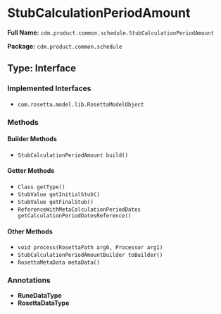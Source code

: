 # StubCalculationPeriodAmount

**Full Name:** `cdm.product.common.schedule.StubCalculationPeriodAmount`

**Package:** `cdm.product.common.schedule`

## Type: Interface

### Implemented Interfaces

- `com.rosetta.model.lib.RosettaModelObject`

### Methods

#### Builder Methods

- `StubCalculationPeriodAmount build()`

#### Getter Methods

- `Class getType()`
- `StubValue getInitialStub()`
- `StubValue getFinalStub()`
- `ReferenceWithMetaCalculationPeriodDates getCalculationPeriodDatesReference()`

#### Other Methods

- `void process(RosettaPath arg0, Processor arg1)`
- `StubCalculationPeriodAmountBuilder toBuilder()`
- `RosettaMetaData metaData()`

### Annotations

- **RuneDataType**
- **RosettaDataType**

